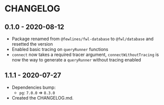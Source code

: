 # CHANGELOG

## 0.1.0 - 2020-08-12
- Package renamed from `@fewlines/fwl-database` to `@fwl/database` and resetted the version
- Enabled basic tracing on `queryRunner` functions
- `connect` now takes a required tracer argument, `connectWithoutTracing` is now the way to generate a `queryRunner` without tracing enabled


## 1.1.1 - 2020-07-27

- Dependencies bump:
  - `pg`: `7.0.0` => `8.3.0`
- Created the CHANGELOG.md.
